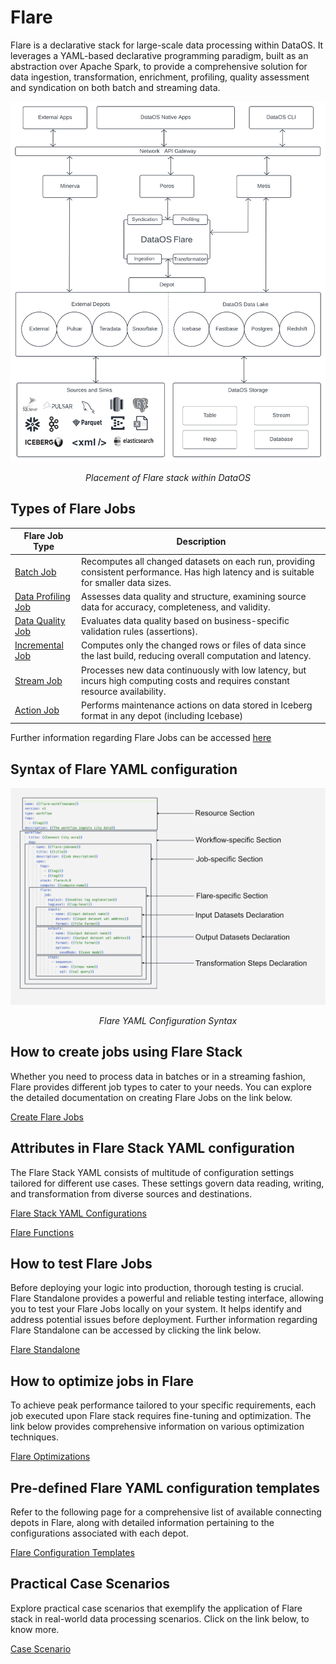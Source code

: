 # Flare

Flare is a declarative stack for large-scale data processing within DataOS. It leverages a YAML-based declarative programming paradigm, built as an abstraction over Apache Spark, to provide a comprehensive solution for data ingestion, transformation, enrichment, profiling, quality assessment and syndication on both batch and streaming data.


![flare.jpg](./flare/flare_overview.png)

<center><i>Placement of Flare stack within DataOS</i>
</center>

## Types of Flare Jobs

| Flare Job Type  | Description                                                                                                            |
|-----------------|------------------------------------------------------------------------------------------------------------------------|
| [Batch Job](./flare/job_types.md#batch-job)       | Recomputes all changed datasets on each run, providing consistent performance. Has high latency and is suitable for smaller data sizes.                                              |
| [Data Profiling Job](./flare/job_types.md#data-profiling-job) | Assesses data quality and structure, examining source data for accuracy, completeness, and validity.                    |
| [Data Quality Job](./flare/job_types.md#data-quality-job) | Evaluates data quality based on business-specific validation rules (assertions).                                                      |
| [Incremental Job](./flare/job_types.md#incremental-job) | Computes only the changed rows or files of data since the last build, reducing overall computation and latency.        |
| [Stream Job](./flare/job_types.md#stream-job)      | Processes new data continuously with low latency, but incurs high computing costs and requires constant resource availability. |
| [Action Job](./flare/job_types.md#action-job)      | Performs maintenance actions on data stored in Iceberg format in any depot (including Icebase) |

Further information regarding Flare Jobs can be accessed [here](./flare/job_types.md)

## Syntax of Flare YAML configuration

![Flare YAML Configuration Syntax](./flare/flare_syntax.png)
<center><i>Flare YAML Configuration Syntax</i></center>

## How to create jobs using Flare Stack

Whether you need to process data in batches or in a streaming fashion, Flare provides different job types to cater to your needs. You can explore the detailed documentation on creating Flare Jobs on the link below.

[Create Flare Jobs](./flare/creating_flare_jobs.md)



## Attributes in Flare Stack YAML configuration

The Flare Stack YAML consists of multitude of configuration settings tailored for different use cases. These settings govern data reading, writing, and transformation from diverse sources and destinations. 

[Flare Stack YAML Configurations](./flare/configurations.md)

[Flare Functions](./flare/functions.md)

## How to test Flare Jobs

Before deploying your logic into production, thorough testing is crucial. Flare Standalone provides a powerful and reliable testing interface, allowing you to test your Flare Jobs locally on your system. It helps identify and address potential issues before deployment. Further information regarding Flare Standalone can be accessed by clicking the link below.

[Flare Standalone](./flare/standalone.md)

## How to optimize jobs in Flare

To achieve peak performance tailored to your specific requirements, each job executed upon Flare stack requires fine-tuning and optimization. The link below provides comprehensive information on various optimization techniques.

[Flare Optimizations](./flare/optimizations.md)

## Pre-defined Flare YAML configuration templates

Refer to the following page for a comprehensive list of available connecting depots in Flare, along with detailed information pertaining to the configurations associated with each depot. 

[Flare Configuration Templates](./flare/configuration_templates.md)

## Practical Case Scenarios

Explore practical case scenarios that exemplify the application of Flare stack in real-world data processing scenarios. Click on the link below, to know more.

[Case Scenario](./flare/case_scenario.md)